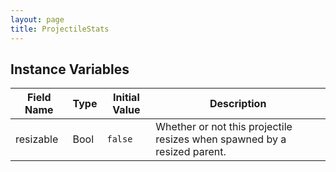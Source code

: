 ```yaml
---
layout: page
title: ProjectileStats
---
```


## Instance Variables

| Field Name | Type | Initial Value | Description |
| ------------ | ------ | --------------- | ------------- |
| resizable | Bool | `false` | Whether or not this projectile resizes when spawned by a resized parent. |


